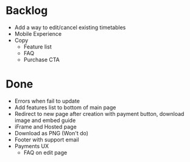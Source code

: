# Backlog

- Add a way to edit/cancel existing timetables
- Mobile Experience
- Copy
  - Feature list
  - FAQ
  - Purchase CTA

# Done

- Errors when fail to update
- Add features list to bottom of main page
- Redirect to new page after creation with payment button, download image and embed guide
- iFrame and Hosted page
- Download as PNG (Won't do)
- Footer with support email
- Payments UX
  - FAQ on edit page
